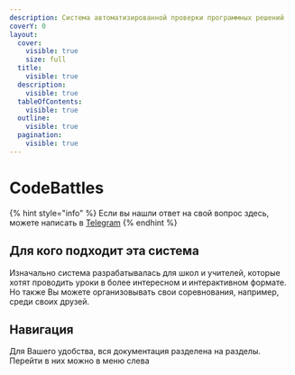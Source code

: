 ```yaml
---
description: Система автоматизированной проверки программных решений
coverY: 0
layout:
  cover:
    visible: true
    size: full
  title:
    visible: true
  description:
    visible: true
  tableOfContents:
    visible: true
  outline:
    visible: true
  pagination:
    visible: true
---
```


# CodeBattles

{% hint style="info" %}
Если вы нашли ответ на свой вопрос здесь, можете написать в [Telegram](https://doctorixx.t.me/)
{% endhint %}

## Для кого подходит эта система

Изначально система разрабатывалась для школ и учителей, которые хотят проводить уроки в более интересном и интерактивном формате. Но также Вы можете организовывать свои соревнования, например, среди своих друзей.

## Навигация&#x20;

Для Вашего удобства, вся документация разделена на разделы. Перейти в них можно в меню слева
